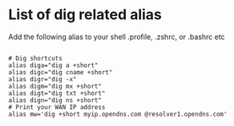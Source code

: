 # List of dig related alias

Add the following alias to your shell .profile, .zshrc, or .bashrc etc

```shell

# Dig shortcuts
alias diga="dig a +short"
alias digc="dig cname +short"
alias digr="dig -x"
alias digm="dig mx +short"
alias digt="dig txt +short"
alias dign="dig ns +short"
# Print your WAN IP address
alias mw='dig +short myip.opendns.com @resolver1.opendns.com'

```
